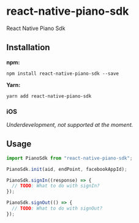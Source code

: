 # react-native-piano-sdk

React Native Piano Sdk

## Installation

**npm:**

    npm install react-native-piano-sdk --save

**Yarn:**

    yarn add react-native-piano-sdk

### iOS

_Underdevelopment, not supported at the moment._

## Usage

```javascript
import PianoSdk from "react-native-piano-sdk";

PianoSdk.init(aid, endPoint, facebookAppId);

PianoSdk.signIn((response) => {
  // TODO: What to do with signIn?
});

PianoSdk.signOut(() => {
  // TODO: What to do with signOut?
});
```
